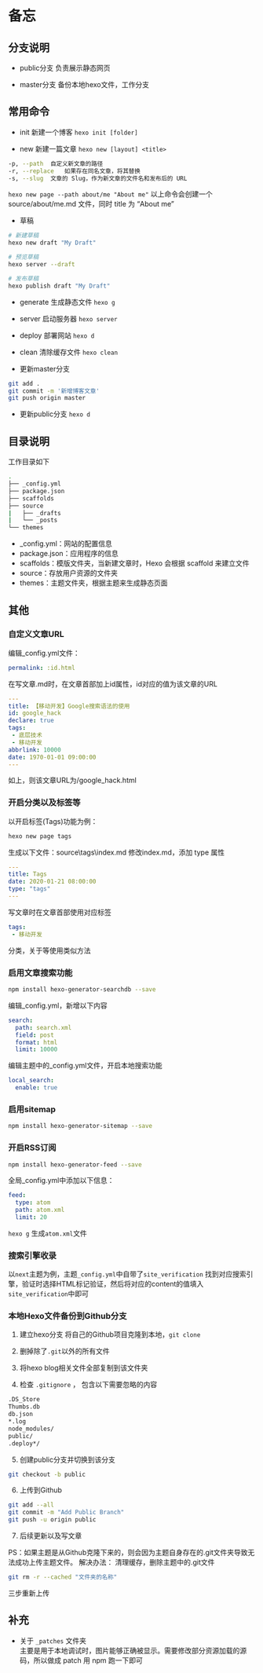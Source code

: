 # 备忘

## 分支说明
- public分支
负责展示静态网页

- master分支
备份本地hexo文件，工作分支

## 常用命令
- init 新建一个博客
`hexo init [folder]`

- new 新建一篇文章
`hexo new [layout] <title>`

```bash
-p, --path	自定义新文章的路径
-r, --replace	如果存在同名文章，将其替换
-s, --slug	文章的 Slug，作为新文章的文件名和发布后的 URL
```

`hexo new page --path about/me "About me"`
以上命令会创建一个 source/about/me.md 文件，同时 title 为 “About me”

- 草稿
```bash
# 新建草稿
hexo new draft "My Draft"

# 预览草稿
hexo server --draft

# 发布草稿
hexo publish draft "My Draft"
```

- generate 生成静态文件
`hexo g`

- server 启动服务器
`hexo server`

- deploy 部署网站
`hexo d`

- clean 清除缓存文件
`hexo clean`

- 更新master分支

```bash
git add .
git commit -m '新增博客文章'
git push origin master
```

- 更新public分支
`hexo d`

## 目录说明
工作目录如下

```bash
.
├── _config.yml
├── package.json
├── scaffolds
├── source
|   ├── _drafts
|   └── _posts
└── themes
```

- _config.yml：网站的配置信息
- package.json：应用程序的信息
- scaffolds：模版文件夹，当新建文章时，Hexo 会根据 scaffold 来建立文件
- source：存放用户资源的文件夹
- themes：主题文件夹，根据主题来生成静态页面

## 其他
### 自定义文章URL
编辑_config.yml文件：

```yml
permalink: :id.html
```

在写文章.md时，在文章首部加上id属性，id对应的值为该文章的URL

```yml
---
title: 【移动开发】Google搜索语法的使用
id: google_hack
declare: true
tags:
 - 底层技术
 - 移动开发
abbrlink: 10000
date: 1970-01-01 09:00:00
---
```

如上，则该文章URL为/google_hack.html

### 开启分类以及标签等
以开启标签(Tags)功能为例：
```bash
hexo new page tags
```

生成以下文件：source\tags\index.md
修改index.md，添加 type 属性

```yml
---
title: Tags
date: 2020-01-21 08:00:00
type: "tags"
---
```
写文章时在文章首部使用对应标签

```yml
tags:
 - 移动开发
```

分类，关于等使用类似方法

### 启用文章搜索功能
```bash
npm install hexo-generator-searchdb --save
```

编辑_config.yml，新增以下内容

```yml
search:
  path: search.xml
  field: post
  format: html
  limit: 10000
```

编辑主题中的_config.yml文件，开启本地搜索功能

```yml
local_search:
  enable: true
```

### 启用sitemap
```bash
npm install hexo-generator-sitemap --save
```

### 开启RSS订阅
```bash
npm install hexo-generator-feed --save
```

全局_config.yml中添加以下信息：

```yml
feed:
  type: atom
  path: atom.xml
  limit: 20
```

`hexo g` 生成`atom.xml`文件

### 搜索引擎收录
以`next`主题为例，主题`_config.yml`中自带了`site_verification`
找到对应搜索引擎，验证时选择HTML标记验证，然后将对应的content的值填入`site_verification`中即可

### 本地Hexo文件备份到Github分支

1. 建立hexo分支
将自己的Github项目克隆到本地，`git clone`

2. 删掉除了`.git`以外的所有文件

3. 将hexo blog相关文件全部复制到该文件夹

4. 检查 `.gitignore` ， 包含以下需要忽略的内容
```bash
.DS_Store
Thumbs.db
db.json
*.log
node_modules/
public/
.deploy*/
```

5. 创建public分支并切换到该分支
```bash
git checkout -b public
```

6. 上传到Github
```bash
git add --all
git commit -m "Add Public Branch"
git push -u origin public
```

7. 后续更新以及写文章

PS：如果主题是从Github克隆下来的，则会因为主题自身存在的.git文件夹导致无法成功上传主题文件。
解决办法：
清理缓存，删除主题中的.git文件
```bash
git rm -r --cached "文件夹的名称"
```
三步重新上传

## 补充
- 关于 `_patches` 文件夹  
主要是用于本地调试时，图片能够正确被显示。需要修改部分资源加载的源码，所以做成 patch 用 npm 跑一下即可